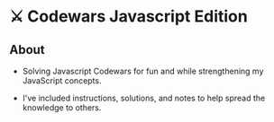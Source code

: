 # ⚔️ Codewars Javascript Edition

## About
- Solving Javascript Codewars for fun and while strengthening my JavaScript concepts.

- I've included instructions, solutions, and notes to help spread the knowledge to others.


